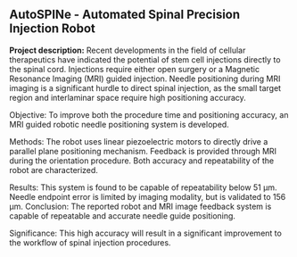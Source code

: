 ## AutoSPINe - Automated Spinal Precision Injection Robot

**Project description:** Recent developments in the field of cellular therapeutics have indicated the potential of stem cell injections directly to the spinal cord. Injections require either open surgery or a Magnetic Resonance Imaging (MRI) guided injection. Needle positioning during MRI imaging is a significant hurdle to direct spinal injection, as the small target region and interlaminar space require high positioning accuracy.

Objective: To improve both the procedure time and positioning accuracy, an MRI guided robotic needle positioning system is developed.

Methods: The robot uses linear piezoelectric motors to directly drive a parallel plane positioning mechanism. Feedback is provided through MRI during the orientation procedure. Both accuracy and repeatability of the robot are characterized. 

Results: This system is found to be capable of repeatability below 51 μm. Needle endpoint error is limited by imaging modality, but is validated to 156 μm. Conclusion: The reported robot and MRI image feedback system is capable of repeatable and accurate needle guide positioning. 

Significance: This high accuracy will result in a significant improvement to the workflow of spinal injection procedures.


